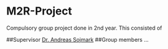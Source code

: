 # M2R-Project
Compulsory group project done in 2nd year. This consisted of 


##Supervisor
[Dr. Andreas Sojmark](https://www.imperial.ac.uk/people/a.sojmark)
##Group members
...
